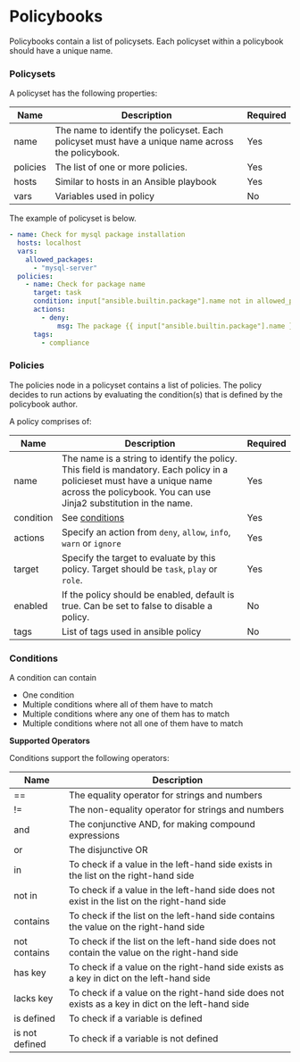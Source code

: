 # Policybooks

Policybooks contain a list of policysets. Each policyset within a policybook
should have a unique name.

### Policysets

A policyset has the following properties:

| Name               | Description                                                                      | Required |
|--------------------|----------------------------------------------------------------------------------|----------|
| name               | The name to identify the policyset. Each policyset must have a unique name across the policybook. | Yes      |
| policies           | The list of one or more policies.                         | Yes      |
| hosts              | Similar to hosts in an Ansible playbook                                           | Yes      |
| vars               | Variables used in policy    | No       |

The example of policyset is below.

```yaml
- name: Check for mysql package installation
  hosts: localhost
  vars:
    allowed_packages:
      - "mysql-server"
  policies:
    - name: Check for package name
      target: task
      condition: input["ansible.builtin.package"].name not in allowed_packages
      actions:
        - deny:
            msg: The package {{ input["ansible.builtin.package"].name }} is not allowed, allowed packages are one of {{ allowed_packages }}
      tags:
        - compliance
```

### Policies

The policies node in a policyset contains a list of policies.
The policy decides to run actions by evaluating the condition(s)
that is defined by the policybook author.

A policy comprises of:

| Name      | Description                                                                                           | Required |
|-----------|-------------------------------------------------------------------------------------------------------|----------|
| name      | The name is a string to identify the policy. This field is mandatory. Each policy in a policieset must have a unique name across the policybook. You can use Jinja2 substitution in the name. | Yes      |
| condition |  See [conditions](#condition)                                                               | Yes      |
| actions   |  Specify an action from `deny`, `allow`, `info`, `warn` or `ignore`                             | Yes      |
| target    | Specify the target to evaluate by this policy. Target should be `task`, `play` or `role`.                                                                           | Yes      |
| enabled   | If the policy should be enabled, default is true. Can be set to false to disable a policy.    | No       |
| tags | List of tags used in ansible policy    | No |

### Conditions


A condition can contain
 * One condition
 * Multiple conditions where all of them have to match
 * Multiple conditions where any one of them has to match
 * Multiple conditions where not all one of them have to match

**Supported Operators**

Conditions support the following operators:

| Name                 | Description                                                                                                        |
|----------------------|--------------------------------------------------------------------------------------------------------------------|
| ==                   | The equality operator for strings and numbers                                                                      |
| !=                   | The non-equality operator for strings and numbers                                                                  |
| and                  | The conjunctive AND, for making compound expressions                                                               |
| or                   | The disjunctive OR                                                                                                 |
| in                   | To check if a value in the left-hand side exists in the list on the right-hand side                                |
| not in               | To check if a value in the left-hand side does not exist in the list on the right-hand side                        |
| contains             | To check if the list on the left-hand side contains the value on the right-hand side                               |
| not contains         | To check if the list on the left-hand side does not contain the value on the right-hand side                       |
| has key              | To check if a value on the right-hand side exists as a key in dict on the left-hand side                           |
| lacks key             | To check if a value on the right-hand side does not exists as a key in dict on the left-hand side                  |
| is defined           | To check if a variable is defined                                                                                  |
| is not defined       | To check if a variable is not defined                                           |

<!-- | >                    | The greater than operator for numbers                                                                              |
| <                    | The less than operator for numbers                                                                                 |
| >=                   | The greater than or equal to operator for numbers                                                                  |
| <=                   | The less than or equal to operator for numbers                                                                     | -->
<!-- | `+`                  | The addition operator for numbers                                                                                  |
| `-`                  | The subtraction operator for numbers                                                                                |
| `*`                  | The multiplication operator for numbers                                                                            | -->
<!-- | is match(pattern, ignorecase=true) | To check if the pattern exists at the beginning of the string. Regex supported                           |
| is not match(pattern, ignorecase=true) | To check if the pattern does not exist at the beginning of the string. Regex supported                     |
| is search(pattern, ignorecase=true) | To check if the pattern exists anywhere in the string. Regex supported                                    |
| is not search(pattern, ignorecase=true) | To check if the pattern does not exist anywhere in the string. Regex supported                              |
| is regex(pattern, ignorecase=true) | To check if the regular expression pattern exists in the string                                           |
| is not regex(pattern, ignorecase=true) | To check if the regular expression pattern does not exist in the string                                   |
| is select(operator, value) | To check if an item exists in the list that satisfies the test defined by operator and value            |
| is not select(operator, value) | To check if an item does not exist in the list that satisfies the test defined by operator and value    |
| is selectattr(key, operator, value) | To check if an object exists in the list that satisfies the test defined by key, operator, and value |
| is not selectattr(key, operator, value) | To check if an object does not exist in the list that satisfies the test defined by key, operator, and value |
| `<<`                 | Assignment operator, to save the matching events or facts with the events or facts prefix                        |
| not                  | Negation operator, to negate a boolean expression                                                                   | -->
